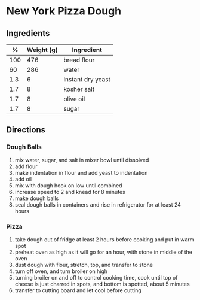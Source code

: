 # New York Pizza Dough

## Ingredients

|  %  | Weight (g) | Ingredient |
-|-|-
100 | 476 | bread flour
60 | 286 | water
1.3 | 6 | instant dry yeast
1.7 | 8 | kosher salt
1.7 | 8 | olive oil
1.7 | 8 | sugar

## Directions

### Dough Balls

1. mix water, sugar, and salt in mixer bowl until dissolved
2. add flour
3. make indentation in flour and add yeast to indentation
4. add oil
5. mix with dough hook on low until combined
6. increase speed to 2 and knead for 8 minutes
7. make dough balls
8. seal dough balls in containers and rise in refrigerator for at least 24 hours

### Pizza

1. take dough out of fridge at least 2 hours before cooking and put in warm spot
2. preheat oven as high as it will go for an hour, with stone in middle of the oven
3. dust dough with flour, stretch, top, and transfer to stone
4. turn off oven, and turn broiler on high
5. turning broiler on and off to control cooking time, cook until top of cheese is just charred in spots, and bottom is spotted, about 5 minutes
6. transfer to cutting board and let cool before cutting